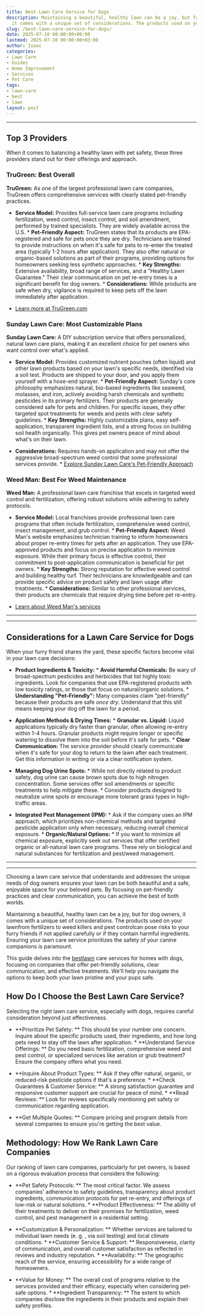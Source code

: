 ```yaml
---
title: Best Lawn Care Service for Dogs
description: Maintaining a beautiful, healthy lawn can be a joy, but for dog owners,
  it comes with a unique set of considerations. The products used on your lawnfrom...
slug: /best-lawn-care-service-for-dogs/
date: 2025-07-10 00:00:00+00:00
lastmod: 2025-07-10 00:00:00+03:00
author: Isaac
categories:
- Lawn Care
- Guides
- Home Improvement
- Services
- Pet Care
tags:
- lawn-care
- best
- lawn
layout: post
---
```

---

## Top 3 Providers
When it comes to balancing a healthy lawn with pet safety, these three providers stand out for their offerings and approach.

### TruGreen: Best Overall
**TruGreen:** As one of the largest professional lawn care companies, TruGreen offers comprehensive services with clearly stated pet-friendly practices.

* **Service Model:** Provides full-service lawn care programs including fertilization, weed control, insect control, and soil amendment, performed by trained specialists. They are widely available across the U.S. * **Pet-Friendly Aspect:** TruGreen states that its products are EPA-registered and safe for pets once they are dry. Technicians are trained to provide instructions on when it's safe for pets to re-enter the treated area (typically 1-2 hours after application).
They also offer natural or organic-based solutions as part of their programs, providing options for homeowners seeking less synthetic approaches. * **Key Strengths:** Extensive availability, broad range of services, and a "Healthy Lawn Guarantee." Their clear communication on pet re-entry times is a significant benefit for dog owners. * **Considerations:** While products are safe when dry, vigilance is required to keep pets off the lawn immediately after application.

* [Learn more at TruGreen.com](https://www.trugreen.com/content/about-trugreen/pet-friendly-lawn-care/)

### Sunday Lawn Care: Most Customizable Plans
**Sunday Lawn Care:** A DIY subscription service that offers personalized, natural lawn care plans, making it an excellent choice for pet owners who want control over what's applied.

* **Service Model:** Provides customized nutrient pouches (often liquid) and other lawn products based on your lawn's specific needs, identified via a soil test. Products are shipped to your door, and you apply them yourself with a hose-end sprayer. * **Pet-Friendly Aspect:** Sunday's core philosophy emphasizes natural, bio-based ingredients like seaweed, molasses, and iron, actively avoiding harsh chemicals and synthetic pesticides in its primary fertilizers.
Their products are generally considered safe for pets and children. For specific issues, they offer targeted spot treatments for weeds and pests with clear safety guidelines. * **Key Strengths:** Highly customizable plans, easy self-application, transparent ingredient lists, and a strong focus on building soil health organically. This gives pet owners peace of mind about what's on their lawn.

* **Considerations:** Requires hands-on application and may not offer the aggressive broad-spectrum weed control that some professional services provide. * [Explore Sunday Lawn Care's Pet-Friendly Approach](https://www.getsunday.com/pet-safe-lawn-care)

### Weed Man: Best For Weed Maintenance
**Weed Man:** A professional lawn care franchise that excels in targeted weed control and fertilization, offering robust solutions while adhering to safety protocols.

* **Service Model:** Local franchises provide professional lawn care programs that often include fertilization, comprehensive weed control, insect management, and grub control. * **Pet-Friendly Aspect:** Weed Man's website emphasizes technician training to inform homeowners about proper re-entry times for pets after an application. They use EPA-approved products and focus on precise application to minimize exposure.
While their primary focus is effective control, their commitment to post-application communication is beneficial for pet owners. * **Key Strengths:** Strong reputation for effective weed control and building healthy turf. Their technicians are knowledgeable and can provide specific advice on product safety and lawn usage after treatments. * **Considerations:** Similar to other professional services, their products are chemicals that require drying time before pet re-entry.

* [Learn about Weed Man's services](https://weedman.com/programs-and-services/lawn-care)
---
---

## Considerations for a Lawn Care Service for Dogs
When your furry friend shares the yard, these specific factors become vital in your lawn care decisions:

* **Product Ingredients & Toxicity:** * **Avoid Harmful Chemicals:** Be wary of broad-spectrum pesticides and herbicides that list highly toxic ingredients. Look for companies that use EPA-registered products with low toxicity ratings, or those that focus on natural/organic solutions. * **Understanding "Pet-Friendly":** Many companies claim "pet-friendly" because their products are safe *once dry*. Understand that this still means keeping your dog off the lawn for a period.

* **Application Methods & Drying Times:** * **Granular vs. Liquid:** Liquid applications typically dry faster than granular, often allowing re-entry within 1-4 hours. Granular products might require longer or specific watering to dissolve them into the soil before it's safe for pets. * **Clear Communication:** The service provider should clearly communicate when it's safe for your dog to return to the lawn after each treatment. Get this information in writing or via a clear notification system.

* **Managing Dog Urine Spots:** * While not directly related to product safety, dog urine can cause brown spots due to high nitrogen concentration. Some services offer soil amendments or specific treatments to help mitigate these. * Consider products designed to neutralize urine spots or encourage more tolerant grass types in high-traffic areas.

* **Integrated Pest Management (IPM):** * Ask if the company uses an IPM approach, which prioritizes non-chemical methods and targeted pesticide application only when necessary, reducing overall chemical exposure. * **Organic/Natural Options:** * If you want to minimize all chemical exposure, explicitly seek out services that offer certified organic or all-natural lawn care programs. These rely on biological and natural substances for fertilization and pest/weed management.
---
---
Choosing a lawn care service that understands and addresses the unique needs of dog owners ensures your lawn can be both beautiful and a safe, enjoyable space for your beloved pets. By focusing on pet-friendly practices and clear communication, you can achieve the best of both worlds.

Maintaining a beautiful, healthy lawn can be a joy, but for dog owners, it comes with a unique set of considerations. The products used on your lawnfrom fertilizers to weed killers and pest controlcan pose risks to your furry friends if not applied carefully or if they contain harmful ingredients. Ensuring your lawn care service prioritizes the safety of your canine companions is paramount.

This guide delves into the [best](https://pestpolicy.com/best-lawn-care-fertilizer-service/)[lawn](https://pestpolicy.com/best-lawn-care-service-for-weeds/) care services for homes with dogs, focusing on companies that offer pet-friendly solutions, clear communication, and effective treatments. We'll help you navigate the options to keep both your lawn pristine and your pups safe.

##  How Do I Choose the Best Lawn Care Service?

Selecting the right lawn care service, especially with dogs, requires careful consideration beyond just effectiveness.

* **Prioritize Pet Safety: ** This should be your number one concern. Inquire about the specific products used, their ingredients, and how long pets need to stay off the lawn after application. * **Understand Service Offerings: ** Do you need basic fertilization, comprehensive weed and pest control, or specialized services like aeration or grub treatment? Ensure the company offers what you need.

* **Inquire About Product Types: ** Ask if they offer natural, organic, or reduced-risk pesticide options if that's a preference. * **Check Guarantees & Customer Service: ** A strong satisfaction guarantee and responsive customer support are crucial for peace of mind. * **Read Reviews: ** Look for reviews specifically mentioning pet safety or communication regarding application.

* **Get Multiple Quotes: ** Compare pricing and program details from several companies to ensure you're getting the best value.

##  Methodology: How We Rank Lawn Care Companies

Our ranking of lawn care companies, particularly for pet owners, is based on a rigorous evaluation process that considers the following:

* **Pet Safety Protocols: ** The most critical factor. We assess companies' adherence to safety guidelines, transparency about product ingredients, communication protocols for pet re-entry, and offerings of low-risk or natural solutions. * **Product Effectiveness: ** The ability of their treatments to deliver on their promises for fertilization, weed control, and pest management in a residential setting.

* **Customization & Personalization: ** Whether services are tailored to individual lawn needs (e. g. , via soil testing) and local climate conditions. * **Customer Service & Support: ** Responsiveness, clarity of communication, and overall customer satisfaction as reflected in reviews and industry reputation. * **Availability: ** The geographic reach of the service, ensuring accessibility for a wide range of homeowners.

* **Value for Money: ** The overall cost of programs relative to the services provided and their efficacy, especially when considering pet-safe options. * **Ingredient Transparency: ** The extent to which companies disclose the ingredients in their products and explain their safety profiles.
